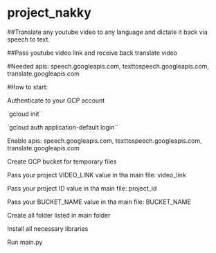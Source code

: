# project_nakky

##Translate any youtube video to any language  and dictate it back via speech to text.

##Pass youtube video link and receive back translate video

#Needed apis: speech.googleapis.com,  texttospeech.googleapis.com, translate.googleapis.com

#How to start:

Authenticate to your GCP account

`gcloud init``

`gcloud auth application-default login``

Enable apis: speech.googleapis.com,  texttospeech.googleapis.com, translate.googleapis.com

Create GCP bucket for temporary files

Pass your project VIDEO_LINK value in tha main file: video_link

Pass your project ID value in tha main file: project_id

Pass your BUCKET_NAME value in tha main file: BUCKET_NAME

Create all folder listed in main folder

Install all necessary libraries

Run main.py
